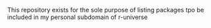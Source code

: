 This repository exists for the sole purpose of listing packages tpo be included in my personal subdomain of r-universe
